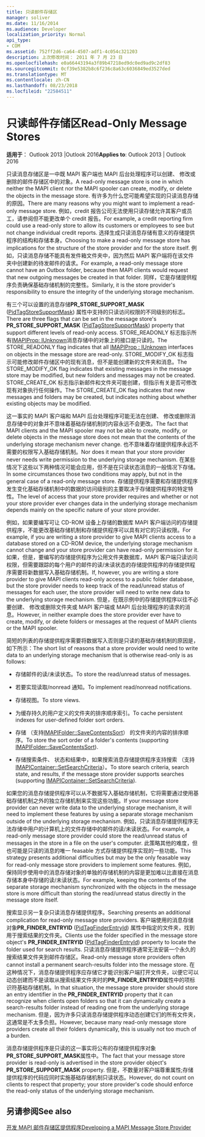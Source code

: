 ```yaml
---
title: 只读邮件存储区
manager: soliver
ms.date: 11/16/2014
ms.audience: Developer
localization_priority: Normal
api_type:
- COM
ms.assetid: 752ff2d6-ca64-4507-adf1-4c054c321203
description: 上次修改时间： 2011 年 7 月 23 日
ms.openlocfilehash: e0a66443194a3f89b47218ed9dc0ed9ad9c2df83
ms.sourcegitcommit: 0cf39e5382b8c6f236c8a63c6036849ed3527ded
ms.translationtype: MT
ms.contentlocale: zh-CN
ms.lasthandoff: 08/23/2018
ms.locfileid: "22584511"
---
```

# <a name="read-only-message-stores"></a><span data-ttu-id="756e7-103">只读邮件存储区</span><span class="sxs-lookup"><span data-stu-id="756e7-103">Read-Only Message Stores</span></span>

  
  
<span data-ttu-id="756e7-104">**适用于**： Outlook 2013 |Outlook 2016</span><span class="sxs-lookup"><span data-stu-id="756e7-104">**Applies to**: Outlook 2013 | Outlook 2016</span></span> 
  
<span data-ttu-id="756e7-105">只读消息存储区是一中既 MAPI 客户端也 MAPI 后台处理程序可以创建、 修改或删除的邮件存储区中的对象。</span><span class="sxs-lookup"><span data-stu-id="756e7-105">A read-only message store is one in which neither the MAPI client nor the MAPI spooler can create, modify, or delete the objects in the message store.</span></span> <span data-ttu-id="756e7-106">有许多为什么您可能希望实现的只读消息存储的原因。</span><span class="sxs-lookup"><span data-stu-id="756e7-106">There are many reasons why you might want to implement a read-only message store.</span></span> <span data-ttu-id="756e7-107">例如，credit 报告公司无法使用只读存储允许其客户或员工，请参阅但不能更改单个 credit 报告。</span><span class="sxs-lookup"><span data-stu-id="756e7-107">For example, a credit reporting firm could use a read-only store to allow its customers or employees to see but not change individual credit reports.</span></span> <span data-ttu-id="756e7-108">选择生成只读消息存储有意义的存储提供程序的结构和存储本身。</span><span class="sxs-lookup"><span data-stu-id="756e7-108">Choosing to make a read-only message store has implications for the structure of the store provider and for the store itself.</span></span> <span data-ttu-id="756e7-109">例如，只读消息存储不能具有发件箱文件夹中，因为然后 MAPI 客户端将在该文件夹中创建新的待发邮件的请求。</span><span class="sxs-lookup"><span data-stu-id="756e7-109">For example, a read-only message store cannot have an Outbox folder, because then MAPI clients would request that new outgoing messages be created in that folder.</span></span> <span data-ttu-id="756e7-110">同样，它是存储提供程序负责确保基础存储机制的完整性。</span><span class="sxs-lookup"><span data-stu-id="756e7-110">Similarly, it is the store provider's responsibility to ensure the integrity of the underlying storage mechanism.</span></span>
  
<span data-ttu-id="756e7-111">有三个可以设置的消息存储**PR_STORE_SUPPORT_MASK** ([PidTagStoreSupportMask](pidtagstoresupportmask-canonical-property.md)) 属性中支持的只读访问权限的不同级别的标志。</span><span class="sxs-lookup"><span data-stu-id="756e7-111">There are three flags that can be set in the message store's **PR_STORE_SUPPORT_MASK** ([PidTagStoreSupportMask](pidtagstoresupportmask-canonical-property.md)) property that support different levels of read-only access.</span></span> <span data-ttu-id="756e7-112">STORE_READONLY 标志指示所有[IMAPIProp: IUnknown](imapipropiunknown.md)消息存储中的对象上的接口是只读的。</span><span class="sxs-lookup"><span data-stu-id="756e7-112">The STORE_READONLY flag indicates that all [IMAPIProp : IUnknown](imapipropiunknown.md) interfaces on objects in the message store are read-only.</span></span> <span data-ttu-id="756e7-113">STORE_MODIFY_OK 标志指示可能修改邮件存储区中的现有消息，但不是能创建新的文件夹和消息。</span><span class="sxs-lookup"><span data-stu-id="756e7-113">The STORE_MODIFY_OK flag indicates that existing messages in the message store may be modified, but new folders and messages may not be created.</span></span> <span data-ttu-id="756e7-114">STORE_CREATE_OK 标志指示新邮件和文件夹可能创建，但指示有关是否可修改现有对象执行任何操作。</span><span class="sxs-lookup"><span data-stu-id="756e7-114">The STORE_CREATE_OK flag indicates that new messages and folders may be created, but indicates nothing about whether existing objects may be modified.</span></span> 
  
<span data-ttu-id="756e7-115">这一事实的 MAPI 客户端和 MAPI 后台处理程序可能无法在创建、 修改或删除消息存储中的对象并不意味着基础存储机制的内容永远不会更改。</span><span class="sxs-lookup"><span data-stu-id="756e7-115">The fact that MAPI clients and the MAPI spooler may not be able to create, modify, or delete objects in the message store does not mean that the contents of the underlying storage mechanism never change.</span></span> <span data-ttu-id="756e7-116">也不意味着存储提供程序永远不需要的权限写入基础存储机制。</span><span class="sxs-lookup"><span data-stu-id="756e7-116">Nor does it mean that your store provider never needs write permission to the underlying storage mechanism.</span></span> <span data-ttu-id="756e7-117">在某些情况下这些以下两种情况可能会应用，但不是在只读状态消息的一般情况下存储。</span><span class="sxs-lookup"><span data-stu-id="756e7-117">In some circumstances those two conditions may apply, but not in the general case of a read-only message store.</span></span> <span data-ttu-id="756e7-118">存储提供程序需要和存储提供程序发生变化基础存储机制中的数据的访问级别的主要取决于存储提供程序的特定特性。</span><span class="sxs-lookup"><span data-stu-id="756e7-118">The level of access that your store provider requires and whether or not your store provider ever changes data in the underlying storage mechanism depends mainly on the specific nature of your store provider.</span></span>
  
<span data-ttu-id="756e7-119">例如，如果要编写可让 CD-ROM 设备上存储的数据库 MAPI 客户端访问的存储提供程序，不能更改基础存储机制和存储提供程序可以具有对它的只读权限。</span><span class="sxs-lookup"><span data-stu-id="756e7-119">For example, if you are writing a store provider to give MAPI clients access to a database stored on a CD-ROM device, the underlying storage mechanism cannot change and your store provider can have read-only permission for it.</span></span> <span data-ttu-id="756e7-120">如果，但是，要编写的存储提供程序为公用文件夹数据库，MAPI 客户端只读访问权限，但需要跟踪的每个用户的邮件的读/未读状态的存储提供程序的存储提供程序需要将新数据写入基础存储机制。</span><span class="sxs-lookup"><span data-stu-id="756e7-120">If, however, you are writing a store provider to give MAPI clients read-only access to a public folder database, but the store provider needs to keep track of the read/unread status of messages for each user, the store provider will need to write new data to the underlying storage mechanism.</span></span> <span data-ttu-id="756e7-121">但是，在既示例中的存储提供程序以往不必要创建、 修改或删除文件夹或 MAPI 客户端或 MAPI 后台处理程序的请求的消息。</span><span class="sxs-lookup"><span data-stu-id="756e7-121">However, in neither example does the store provider ever have to create, modify, or delete folders or messages at the request of MAPI clients or the MAPI spooler.</span></span>
  
<span data-ttu-id="756e7-122">简短的列表的存储提供程序需要将数据写入否则是只读的基础存储机制的原因是，如下所示：</span><span class="sxs-lookup"><span data-stu-id="756e7-122">The short list of reasons that a store provider would need to write data to an underlying storage mechanism that is otherwise read-only is as follows:</span></span>
  
- <span data-ttu-id="756e7-123">存储邮件的读/未读状态。</span><span class="sxs-lookup"><span data-stu-id="756e7-123">To store the read/unread status of messages.</span></span>
    
- <span data-ttu-id="756e7-124">若要实现读取/nonread 通知。</span><span class="sxs-lookup"><span data-stu-id="756e7-124">To implement read/nonread notifications.</span></span> 
    
- <span data-ttu-id="756e7-125">存储视图。</span><span class="sxs-lookup"><span data-stu-id="756e7-125">To store views.</span></span>
    
- <span data-ttu-id="756e7-126">为缓存持久的用户定义的文件夹的排序顺序索引。</span><span class="sxs-lookup"><span data-stu-id="756e7-126">To cache persistent indexes for user-defined folder sort orders.</span></span>
    
- <span data-ttu-id="756e7-127">存储 （支持[IMAPIFolder::SaveContentsSort](imapifolder-savecontentssort.md)） 的文件夹的内容的排序顺序。</span><span class="sxs-lookup"><span data-stu-id="756e7-127">To store the sort order of a folder's contents (supporting [IMAPIFolder::SaveContentsSort](imapifolder-savecontentssort.md)).</span></span>
    
- <span data-ttu-id="756e7-128">存储搜索条件、 状态和结果中，如果搜索消息存储提供程序支持搜索 （支持[IMAPIContainer::SetSearchCriteria](imapicontainer-setsearchcriteria.md)）。</span><span class="sxs-lookup"><span data-stu-id="756e7-128">To store search criteria, search state, and results, if the message store provider supports searches (supporting [IMAPIContainer::SetSearchCriteria](imapicontainer-setsearchcriteria.md)).</span></span>
    
<span data-ttu-id="756e7-129">如果您的消息存储提供程序可以从不数据写入基础存储机制，它将需要通过使用基础存储机制之外的独立存储机制来实现这些功能。</span><span class="sxs-lookup"><span data-stu-id="756e7-129">If your message store provider can never write data to the underlying storage mechanism, it will need to implement these features by using a separate storage mechanism outside of the underlying storage mechanism.</span></span> <span data-ttu-id="756e7-130">例如，只读消息存储提供程序无法存储中用户的计算机上的文件存储中的邮件的读/未读状态。</span><span class="sxs-lookup"><span data-stu-id="756e7-130">For example, a read-only message store provider could store the read/unread status of messages in the store in a file on the user's computer.</span></span> <span data-ttu-id="756e7-131">此策略其他的难度，但也可能是只读的消息的唯一 feasable 方式存储提供程序实现的一些功能。</span><span class="sxs-lookup"><span data-stu-id="756e7-131">This strategy presents additional difficulties but may be the only feasable way for read-only message store providers to implement some features.</span></span> <span data-ttu-id="756e7-132">例如，保持同步使用中的消息存储对象的单独的存储机制的内容是更加难以比直接在消息存储本身中存储的读/未读状态。</span><span class="sxs-lookup"><span data-stu-id="756e7-132">For example, keeping the contents of the separate storage mechanism synchronized with the objects in the message store is more difficult than storing the read/unread status directly in the message store itself.</span></span>
  
<span data-ttu-id="756e7-133">搜索显示另一复杂只读消息存储提供程序。</span><span class="sxs-lookup"><span data-stu-id="756e7-133">Searching presents an additional complication for read-only message store providers.</span></span> <span data-ttu-id="756e7-134">客户端使用的消息存储对象**PR_FINDER_ENTRYID** ([PidTagFinderEntryId](pidtagfinderentryid-canonical-property.md)) 属性中指定的文件夹，找到用于搜索结果的文件夹。</span><span class="sxs-lookup"><span data-stu-id="756e7-134">Clients use the folder specified in the message store object's **PR_FINDER_ENTRYID** ([PidTagFinderEntryId](pidtagfinderentryid-canonical-property.md)) property to locate the folder used for search results.</span></span> <span data-ttu-id="756e7-135">只读消息存储提供程序通常无法安装一个永久的搜索结果文件夹到邮件存储区。</span><span class="sxs-lookup"><span data-stu-id="756e7-135">Read-only message store providers often cannot install a permanent search-results folder into the message store.</span></span> <span data-ttu-id="756e7-136">在这种情况下，消息存储提供程序应存储它才能识别客户端打开文件夹，以便它可以动态创建而不是读取从搜索结果文件夹时的**PR_FINDER_ENTRYID**属性中的项标识符基础存储机制。</span><span class="sxs-lookup"><span data-stu-id="756e7-136">In that situation, the message store provider should store an entry identifier in the **PR_FINDER_ENTRYID** property that it can recognize when clients open folders so that it can dynamically create a search-results folder instead of reading one from the underlying storage mechanism.</span></span> <span data-ttu-id="756e7-137">但是，因为许多只读消息存储提供程序动态创建它们的所有文件夹，这通常是不太多负担。</span><span class="sxs-lookup"><span data-stu-id="756e7-137">However, because many read-only message store providers create all their folders dynamically, this is usually not too much of a burden.</span></span> 
  
<span data-ttu-id="756e7-138">消息存储提供程序是只读的这一事实将公布的存储提供程序对象**PR_STORE_SUPPORT_MASK**属性中。</span><span class="sxs-lookup"><span data-stu-id="756e7-138">The fact that your message store provider is read-only is advertised in the store provider object's **PR_STORE_SUPPORT_MASK** property.</span></span> <span data-ttu-id="756e7-139">但是，不数量对客户端尊重属性;存储提供程序的代码应同时实施基础存储机制只读状态。</span><span class="sxs-lookup"><span data-stu-id="756e7-139">However, do not count on clients to respect that property; your store provider's code should enforce the read-only status of the underlying storage mechanism.</span></span> 
  
## <a name="see-also"></a><span data-ttu-id="756e7-140">另请参阅</span><span class="sxs-lookup"><span data-stu-id="756e7-140">See also</span></span>



[<span data-ttu-id="756e7-141">开发 MAPI 邮件存储区提供程序</span><span class="sxs-lookup"><span data-stu-id="756e7-141">Developing a MAPI Message Store Provider</span></span>](developing-a-mapi-message-store-provider.md)

